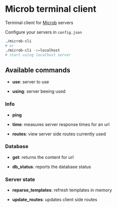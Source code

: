 # Microb terminal client

Terminal client for [Microb](https://github.com/synw/microb) servers

Configure your servers in `config.json`

   ```bash
./microb-cli
# or
./microb-cli -s=localhost
# start using localhost server
   ```

## Available commands

- **use**: server to use

- **using**: server beeing used

### Info

- **ping**

- **time**: measures server response times for an url

- **routes**: view server side routes currently used

### Database

- **get**: returns the content for url

- **db_status**: reports the database status

### Server state

- **reparse_templates**: refresh templates in memory

- **update_routes**: updates client side routes

